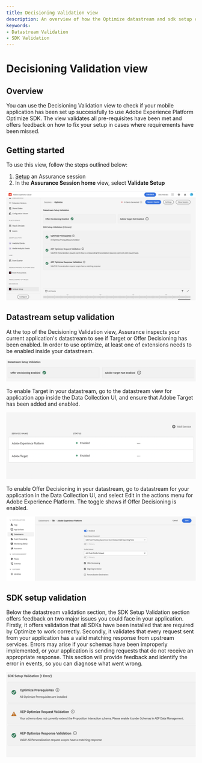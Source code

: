 ```yaml
---
title: Decisioning Validation view
description: An overview of how the Optimize datastream and sdk setup can be validated.
keywords:
- Datastream Validation
- SDK Validation
---
```


# Decisioning Validation view

## Overview

You can use the Decisioning Validation view to check if your mobile application has been set up successfully to use Adobe Experience Platform Optimize SDK. The view validates all pre-requisites have been met and offers feedback on how to fix your setup in cases where requirements have been missed.

## Getting started

To use this view, follow the steps outlined below:

1. [Setup](./assurance-setup.md) an Assurance session
2. In the **Assurance Session home** view, select **Validate Setup**

![Validate Setup](./assets/optimize-configuration-view/optimize-setup-view.png)

## Datastream setup validation

At the top of the Decisioning Validation view, Assurance inspects your current application's datastream to see if Target or Offer Decisioning has been enabled. In order to use optimize, at least one of extensions needs to be enabled inside your datastream.

![Validate Datastream Section](./assets/optimize-configuration-view/datastream-validation.png)

To enable Target in your datastream, go to the datastream view for application app inside the Data Collection UI, and ensure that Adobe Target has been added and enabled.

![Enable Target Datastream](./assets/optimize-configuration-view/enable-target-datastream.png)

To enable Offer Decisioning in your datastream, go to datastream for your application in the Data Collection UI, and select Edit in the actions menu for Adobe Experience Platform. The toggle shows if Offer Decisioning is enabled.

![Enable Offer Decisioning Datastream](./assets/optimize-configuration-view/enable-offer-decisioning-datastream.png)

## SDK setup validation

Below the datastream validation section, the SDK Setup Validation section offers feedback on two major issues you could face in your application. Firstly, it offers validation that all SDKs have been installed that are required by Optimize to work correctly. Secondly, it validates that every request sent from your application has a valid matching response from upstream services. Errors may arise if your schemas have been improperly implemented, or your application is sending requests that do not receive an appropriate response. This section will provide feedback and identify the error in events, so you can diagnose what went wrong.

![Enable Offer Decisioning Datastream](./assets/optimize-configuration-view/sdk-setup-validation.png)
